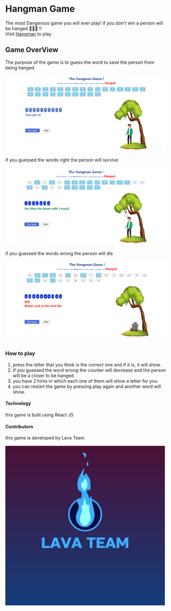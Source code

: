 # Hangman Game

The most Dangerous game you will ever play! if you don't win a person will be hanged 👨‍🦱🔪 !! <br>
Visit <a href="https://601d75deb9896f193a4c41d6--nifty-booth-cc2308.netlify.app/">Hangman</a> to play

## Game OverView

The purpose of the game is to guess the word to save the person from being hanged <br><br>
![game photo](images/Hangman.png)<br><br>
if you guessed the words right the person will survive <br><br>
![win](images/hangman-win.png)<br><br>
if you guessed the words wrong the person will die <br><br>
![lost](images/hangman-lose.png)<br><br>

### How to play

1.  press the letter that you think is the correct one and if it is, it will show.
2.  if you guessed the word wrong the counter will decrease and the person will be a closer to be hanged.
3.  you have 2 hints in which each one of them will show a letter for you.
4.  you can restart the game by pressing play again and another word will show.

#### Technology

this game is bulit using React JS

#### Contributors

this game is developed by Lava Team <br><br>
![team](images/lava-team.jpg)<br>
